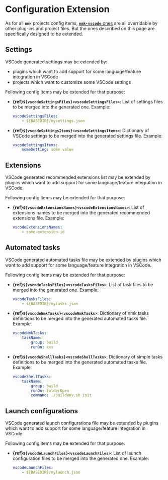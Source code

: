 # Configuration Extension

As for all **`nmk`** projects config items, [**`nmk-vscode`** ones](config.md) are all overridable by other plug-ins and project files. But the ones described on this page are specifically designed to be extended.

## Settings

VSCode generated settings may be extended by:
* plugins which want to add support for some language/feature integration in VSCode
* projects which want to customize some VSCode settings

Following config items may be extended for that purpose:
* **{ref}`${vscodeSettingsFiles}<vscodeSettingsFiles>`**: List of settings files to be merged into the generated one.
  Example:
  ```yaml
  vscodeSettingsFiles:
      - ${BASEDIR}/mysettings.json
  ```
* **{ref}`${vscodeSettingsItems}<vscodeSettingsItems>`**: Dictionary of VSCode settings to be merged into the generated settings file.
  Example:
  ```yaml
  vscodeSettingsItems:
      someSetting: some value
  ```

## Extensions

VSCode generated recommended extensions list may be extended by plugins which want to add support for some language/feature integration in VSCode.

Following config items may be extended for that purpose:
* **{ref}`${vscodeExtensionsNames}<vscodeExtensionsNames>`**: List of extensions names to be merged into the generated recommended extensions file.
  Example:
  ```yaml
  vscodeExtensionsNames:
      - some-extension-id
  ```

## Automated tasks

VSCode generated automated tasks file may be extended by plugins which want to add support for some language/feature integration in VSCode.

Following config items may be extended for that purpose:
* **{ref}`${vscodeTasksFiles}<vscodeTasksFiles>`**: List of task files to be merged into the generated one.
  Example:
  ```yaml
  vscodeTasksFiles:
      - ${BASEDIR}/mytasks.json
  ```
* **{ref}`${vscodeNmkTasks}<vscodeNmkTasks>`**: Dictionary of nmk tasks definitions to be merged into the generated automated tasks file.
  Example:
  ```yaml
  vscodeNmkTasks:
      taskName:
          group: build
          runOn: xxx
  ```
* **{ref}`${vscodeShellTasks}<vscodeShellTasks>`**: Dictionary of simple tasks definitions to be merged into the generated automated tasks file.
  Example:
  ```yaml
  vscodeShellTasks:
      taskName:
          group: build
          runOn: folderOpen
          command: ./buildenv.sh init
  ```

## Launch configurations

VSCode generated launch configurations file may be extended by plugins which want to add support for some language/feature integration in VSCode.

Following config items may be extended for that purpose:
* **{ref}`${vscodeLaunchFiles}<vscodeLaunchFiles>`**: List of launch configuration files to be merged into the generated one.
  Example:
  ```yaml
  vscodeLaunchFiles:
      - ${BASEDIR}/mylaunch.json
  ```
